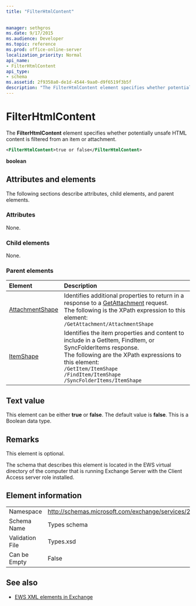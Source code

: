 ```yaml
---
title: "FilterHtmlContent"
 
 
manager: sethgros
ms.date: 9/17/2015
ms.audience: Developer
ms.topic: reference
ms.prod: office-online-server
localization_priority: Normal
api_name:
- FilterHtmlContent
api_type:
- schema
ms.assetid: 2f9358a0-de1d-4544-9aa0-d9f6519f3b5f
description: "The FilterHtmlContent element specifies whether potentially unsafe HTML content is filtered from an item or attachment."
---
```


# FilterHtmlContent

The **FilterHtmlContent** element specifies whether potentially unsafe HTML content is filtered from an item or attachment. 
  
```xml
<FilterHtmlContent>true or false</FilterHtmlContent>
```

 **boolean**
## Attributes and elements

The following sections describe attributes, child elements, and parent elements.
  
### Attributes

None.
  
### Child elements

None.
  
### Parent elements

|**Element**|**Description**|
|:-----|:-----|
|[AttachmentShape](attachmentshape.md) <br/> | Identifies additional properties to return in a response to a [GetAttachment](getattachment.md) request.  <br/>  The following is the XPath expression to this element:  <br/>  `/GetAttachment/AttachmentShape` <br/> |
|[ItemShape](itemshape.md) <br/> | Identifies the item properties and content to include in a GetItem, FindItem, or SyncFolderItems response.  <br/>  The following are the XPath expressions to this element:  <br/>  `/GetItem/ItemShape` <br/>  `/FindItem/ItemShape` <br/>  `/SyncFolderItems/ItemShape` <br/> |
   
## Text value

This element can be either **true** or **false**. The default value is **false**. This is a Boolean data type.
  
## Remarks

This element is optional.
  
The schema that describes this element is located in the EWS virtual directory of the computer that is running Exchange Server with the Client Access server role installed.
  
## Element information

|||
|:-----|:-----|
|Namespace  <br/> |http://schemas.microsoft.com/exchange/services/2006/types  <br/> |
|Schema Name  <br/> |Types schema  <br/> |
|Validation File  <br/> |Types.xsd  <br/> |
|Can be Empty  <br/> |False  <br/> |
   
## See also



- [EWS XML elements in Exchange](ews-xml-elements-in-exchange.md)

